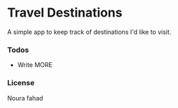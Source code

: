 # Travel Destinations

A simple app to keep track of destinations I'd like to visit.

### Todos

 - Write MORE 
### License
Noura fahad

